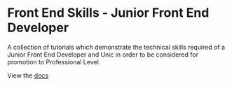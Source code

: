 # Front End Skills - Junior Front End Developer

A collection of tutorials which demonstrate the technical skills required of a Junior Front End Developer and Unic in order to be considered for promotion to Professional Level.

View the [docs](https://lbsonley.github.io/html5-a11y-tutorial/#/)
